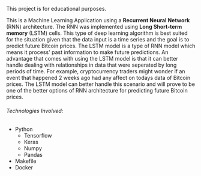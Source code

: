 This project is for educational purposes.

This is a Machine Learning Application using a **Recurrent Neural Network** (RNN)
architecture. The RNN was implemented using **Long Short-term memory** (LSTM)
cells. This type of deep learning algorithm is best suited for the situation
given that the data input is a time series and the goal is to predict future
Bitcoin prices. The LSTM model is a type of RNN model which means it process'
past information to make future predictions. An advantage that comes with
using the LSTM model is that it can better handle dealing with relationships
in data that were seperated by long periods of time. For example,
cryptocurrency traders might wonder if an event that happened 2 weeks ago
had any affect on todays data of Bitcoin prices. The LSTM model can better
handle this scenario and will prove to be one of the better options of RNN
architecture for predicting future Bitcoin prices.


###### Technologies Involved:
- Python
	- Tensorflow
	- Keras
	- Numpy
	- Pandas
- Makefile
- Docker


